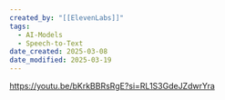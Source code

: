 ```yaml
---
created_by: "[[ElevenLabs]]"
tags:
  - AI-Models
  - Speech-to-Text
date_created: 2025-03-08
date_modified: 2025-03-19
---
```



https://youtu.be/bKrkBBRsRgE?si=RL1S3GdeJZdwrYra